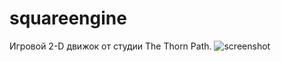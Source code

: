 # squareengine
Игровой 2-D движок от студии The Thorn Path.
![screenshot](https://user-images.githubusercontent.com/71713927/173897818-26ba11e7-6a52-40dc-9a43-aabcae4c798b.png)
